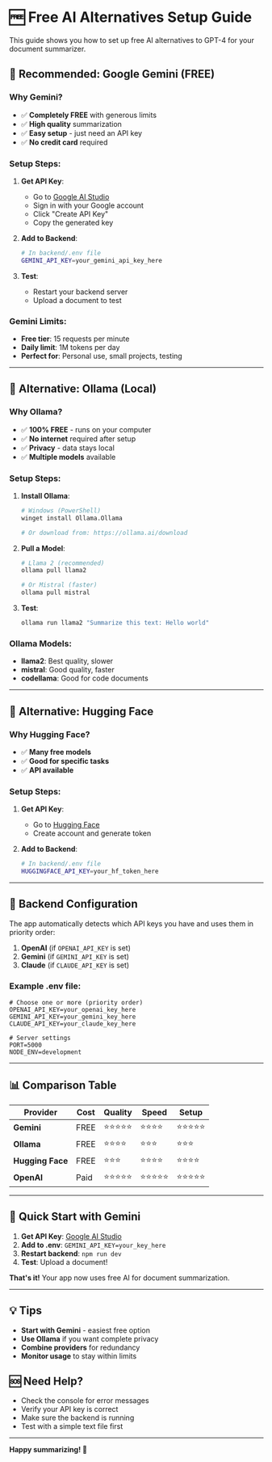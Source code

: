 # 🆓 Free AI Alternatives Setup Guide

This guide shows you how to set up free AI alternatives to GPT-4 for your document summarizer.

## 🥇 **Recommended: Google Gemini (FREE)**

### Why Gemini?
- ✅ **Completely FREE** with generous limits
- ✅ **High quality** summarization
- ✅ **Easy setup** - just need an API key
- ✅ **No credit card** required

### Setup Steps:

1. **Get API Key**:
   - Go to [Google AI Studio](https://makersuite.google.com/app/apikey)
   - Sign in with your Google account
   - Click "Create API Key"
   - Copy the generated key

2. **Add to Backend**:
   ```bash
   # In backend/.env file
   GEMINI_API_KEY=your_gemini_api_key_here
   ```

3. **Test**:
   - Restart your backend server
   - Upload a document to test

### Gemini Limits:
- **Free tier**: 15 requests per minute
- **Daily limit**: 1M tokens per day
- **Perfect for**: Personal use, small projects, testing

---

## 🥈 **Alternative: Ollama (Local)**

### Why Ollama?
- ✅ **100% FREE** - runs on your computer
- ✅ **No internet** required after setup
- ✅ **Privacy** - data stays local
- ✅ **Multiple models** available

### Setup Steps:

1. **Install Ollama**:
   ```bash
   # Windows (PowerShell)
   winget install Ollama.Ollama
   
   # Or download from: https://ollama.ai/download
   ```

2. **Pull a Model**:
   ```bash
   # Llama 2 (recommended)
   ollama pull llama2
   
   # Or Mistral (faster)
   ollama pull mistral
   ```

3. **Test**:
   ```bash
   ollama run llama2 "Summarize this text: Hello world"
   ```

### Ollama Models:
- **llama2**: Best quality, slower
- **mistral**: Good quality, faster
- **codellama**: Good for code documents

---

## 🥉 **Alternative: Hugging Face**

### Why Hugging Face?
- ✅ **Many free models**
- ✅ **Good for specific tasks**
- ✅ **API available**

### Setup Steps:

1. **Get API Key**:
   - Go to [Hugging Face](https://huggingface.co/settings/tokens)
   - Create account and generate token

2. **Add to Backend**:
   ```bash
   # In backend/.env file
   HUGGINGFACE_API_KEY=your_hf_token_here
   ```

---

## 🔧 **Backend Configuration**

The app automatically detects which API keys you have and uses them in priority order:

1. **OpenAI** (if `OPENAI_API_KEY` is set)
2. **Gemini** (if `GEMINI_API_KEY` is set)
3. **Claude** (if `CLAUDE_API_KEY` is set)

### Example .env file:
```env
# Choose one or more (priority order)
OPENAI_API_KEY=your_openai_key_here
GEMINI_API_KEY=your_gemini_key_here
CLAUDE_API_KEY=your_claude_key_here

# Server settings
PORT=5000
NODE_ENV=development
```

---

## 📊 **Comparison Table**

| Provider | Cost | Quality | Speed | Setup |
|----------|------|---------|-------|-------|
| **Gemini** | FREE | ⭐⭐⭐⭐⭐ | ⭐⭐⭐⭐ | ⭐⭐⭐⭐⭐ |
| **Ollama** | FREE | ⭐⭐⭐⭐ | ⭐⭐⭐ | ⭐⭐⭐ |
| **Hugging Face** | FREE | ⭐⭐⭐ | ⭐⭐⭐⭐ | ⭐⭐⭐⭐ |
| **OpenAI** | Paid | ⭐⭐⭐⭐⭐ | ⭐⭐⭐⭐⭐ | ⭐⭐⭐⭐⭐ |

---

## 🚀 **Quick Start with Gemini**

1. **Get API Key**: [Google AI Studio](https://makersuite.google.com/app/apikey)
2. **Add to .env**: `GEMINI_API_KEY=your_key_here`
3. **Restart backend**: `npm run dev`
4. **Test**: Upload a document!

**That's it!** Your app now uses free AI for document summarization.

---

## 💡 **Tips**

- **Start with Gemini** - easiest free option
- **Use Ollama** if you want complete privacy
- **Combine providers** for redundancy
- **Monitor usage** to stay within limits

## 🆘 **Need Help?**

- Check the console for error messages
- Verify your API key is correct
- Make sure the backend is running
- Test with a simple text file first

---

**Happy summarizing! 🎉**


